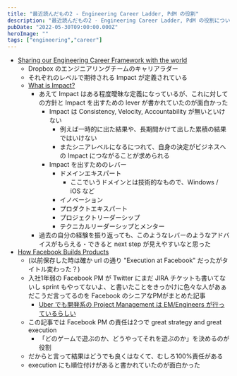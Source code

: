 ```yaml
---
title: "最近読んだもの2 - Engineering Career Ladder, PdM の役割"
description: "最近読んだもの2 - Engineering Career Ladder, PdM の役割について"
pubDate: "2022-05-30T09:00:00.000Z"
heroImage: ""
tags: ["engineering","career"]
---
```


- [Sharing our Engineering Career Framework with the world](https://dropbox.tech/culture/sharing-our-engineering-career-framework-with-the-world)
	- Dropbox のエンジニアリングチームのキャリアラダー
	- それぞれのレベルで期待される Impact が定義されている
	- [What is Impact?](https://dropbox.github.io/dbx-career-framework/what_is_impact.html)
		- あえて Impact はある程度曖昧な定義になっているが、これに対しての方針と Impact を出すための lever が書かれていたのが面白かった
			- Impact は Consistency, Velocity, Accountability が無いといけない
				- 例えば一時的に出た結果や、長期間かけて出した累積の結果ではいけない
				- またシニアレベルになるにつれて、自身の決定がビジネスへの Impact につながることが求められる
			- Impact を出すためのレバー
				- ドメインエキスパート
					- ここでいうドメインとは技術的なもので、Windows / iOS など
				- イノベーション
				- プロダクトエキスパート
				- プロジェクトリーダーシップ
				- テクニカルリーダーシップとメンター
		- 過去の自分の経験を振り返っても、このようなレバーのようなアドバイスがもらえる・できると next step が見えやすいなと思った
- [How Facebook Builds Products](https://productlife.to/p/-execution-at-facebook)
	- (以前保存した時は確か url の通り "Execution at Facebook" だったがタイトル変わった？)
	- 入社1年弱の Facebook PM が Twitter にまだ JIRA チケットも書いてないし sprint もやってないよ、と書いたことをきっかけに色々な人があぁだこうだ言ってるのを Facebook のシニアなPMがまとめた記事
		- [Uber でも開発系の Project Management は EM/Engineers が行っているらしい](https://twitter.com/GergelyOrosz/status/1421345357397741568)
	- この記事では Facebook PM の責任は2つで great strategy and great execution
		- 「どのゲームで遊ぶのか、どうやってそれを遊ぶのか」を決めるのが役割
	- だからと言って結果はどうでも良くはなくて、むしろ100%責任がある
	- execution にも順位付けがあると書かれていたのが面白かった